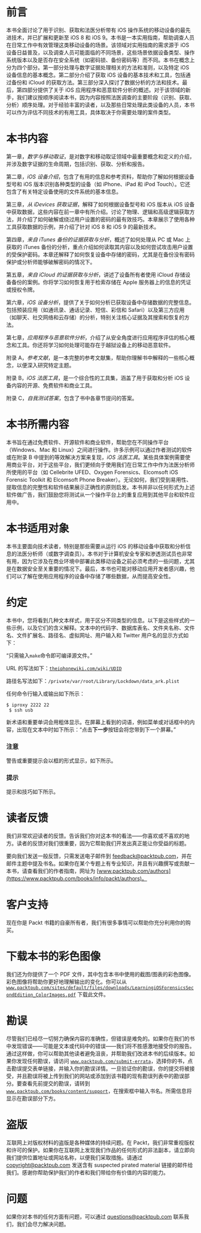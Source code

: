 # 前言

本书全面讨论了用于识别、获取和法医分析带有 iOS 操作系统的移动设备的最先进技术，并已扩展和更新至 iOS 8 和 iOS 9。本书是一本实用指南，帮助调查人员在日常工作中有效管理这类移动设备的场景。该领域对实用指南的需求源于 iOS 设备日益普及，以及调查人员可能面临的不同场景，这些场景依据设备类型、操作系统版本以及是否存在安全系统（如密码锁、备份密码等）而不同。本书在概念上分为四个部分。第一部分处理与数字证据处理相关的方法和准则，以及特定 iOS 设备信息的基本概念。第二部分介绍了获取 iOS 设备的基本技术和工具，包括通过备份和 iCloud 的获取方法。第三部分深入探讨了数据分析的方法和技术。最后，第四部分提供了关于 iOS 应用程序和恶意软件分析的概述。对于该领域的新手，我们建议按顺序阅读本书，因为内容按照法医调查的主要阶段（识别、获取、分析）顺序处理。对于经验丰富的读者，以及那些日常处理此类设备的人员，本书可以作为评估不同技术的有用工具，具体取决于你需要处理的案件类型。

# 本书内容

第一章，*数字与移动取证*，是对数字和移动取证领域中最重要概念和定义的介绍，并涉及数字证据的生命周期，包括识别、获取、分析和报告。

第二章，*iOS 设备介绍*，包含了有用的信息和参考资料，帮助你了解如何根据设备型号和 iOS 版本识别各种类型的设备（如 iPhone、iPad 和 iPod Touch）。它还包含了有关特定设备使用的文件系统的基本信息。

第三章，*从 iDevices 获取证据*，解释了如何根据设备型号和 iOS 版本从 iOS 设备中获取数据，这些内容在前一章中有所介绍。讨论了物理、逻辑和高级逻辑获取方法，并介绍了如何破解或绕过用户设置的密码的最有效技巧。本章展示了使用各种工具获取数据的示例，并介绍了针对 iOS 8 和 iOS 9 的最新技术。

第四章，*来自 iTunes 备份的证据获取与分析*，概述了如何处理从 PC 或 Mac 上获取的 iTunes 备份的分析，重点介绍如何读取其内容以及如何尝试攻击用户设置的受保护密码。本章还解释了如何恢复设备中存储的密码，尤其是在备份没有密码保护或分析师能够破解密码的情况下。

第五章，*来自 iCloud 的证据获取与分析*，讲述了设备所有者使用 iCloud 存储设备备份的案例。你将学习如何恢复用于检索存储在 Apple 服务器上的信息的凭证或授权令牌。

第六章，*iOS 设备分析*，提供了关于如何分析已获取设备中存储数据的完整信息。包括预装应用（如通讯录、通话记录、短信、彩信和 Safari）以及第三方应用（如聊天、社交网络和云存储）的分析，特别关注核心证据及其搜索和恢复的方法。

第七章，*应用程序与恶意软件分析*，介绍了从安全角度进行应用程序评估的核心概念和工具。你还将学习如何处理可能存在于越狱设备上的移动恶意软件。

附录 A，*参考文献*，是一本完整的参考文献集，帮助你理解书中解释的一些核心概念，以便深入研究特定主题。

附录 B，*iOS 法医工具*，是一个综合性的工具集，涵盖了用于获取和分析 iOS 设备内容的开源、免费软件和商业工具。

附录 C，*自我测试答案*，包含了书中各章节提问的答案。

# 本书所需内容

本书旨在通过免费软件、开源软件和商业软件，帮助您在不同操作平台（Windows、Mac 和 Linux）之间进行操作。许多示例可以通过作者测试的软件或在附录 B 中提到的等效解决方案来复现，*iOS 法医工具*。某些具体案例需要使用商业平台，对于这些平台，我们更倾向于使用我们在日常工作中作为法医分析师所使用的平台（如 Cellebrite UFED、Oxygen Forensics、Elcomsoft iOS Forensic Toolkit 和 Elcomsoft Phone Breaker）。无论如何，我们受到易用性、提取信息的完整性和软件结果展示正确性的原则启发。本书并非以任何形式为上述软件做广告，我们鼓励您将测试从一个操作平台上的重复应用到其他平台和软件应用中。

# 本书适用对象

本书主要面向技术读者，特别是那些需要从运行 iOS 的移动设备中获取和分析信息的法医分析师（或数字调查员）。本书对于计算机安全专家和渗透测试员也非常有用，因为它涉及在商业环境中部署此类移动设备之前必须考虑的一些问题，尤其是在数据安全至关重要的情况下。最后，本书也可能对移动应用开发者感兴趣，他们可以了解在使用应用程序的设备中存储了哪些数据，从而提高安全性。

# 约定

本书中，您将看到几种文本样式，用于区分不同类型的信息。以下是这些样式的一些示例，以及它们的含义解释。文本中的代码字、数据库表名、文件夹名称、文件名、文件扩展名、路径名、虚拟网址、用户输入和 Twitter 用户名的显示方式如下：

“只需输入`make`命令即可编译源文件。”

URL 的写法如下：[`theiphonewiki.com/wiki/UDID`](http://theiphonewiki.com/wiki/UDID)

路径名写法如下：`/private/var/root/Library/Lockdown/data_ark.plist`

任何命令行输入或输出如下所示：

```
$ iproxy 2222 22
 $ ssh usb

```

新术语和重要单词会用粗体显示。在屏幕上看到的词语，例如菜单或对话框中的内容，出现在文本中时如下所示：“点击**下一步**按钮会将您带到下一个屏幕。”

### 注意

警告或重要提示会以框的形式显示，如下所示。

### 提示

提示和技巧如下所示。

# 读者反馈

我们非常欢迎读者的反馈。告诉我们你对这本书的看法——你喜欢或不喜欢的地方。读者的反馈对我们很重要，因为它帮助我们开发出真正能让你受益的标题。

要向我们发送一般反馈，只需发送电子邮件到 feedback@packtpub.com，并在邮件主题中提及书名。如果你在某个专题上有专业知识，并且有兴趣撰写或贡献一本书，请查看我们的作者指南，网址为 [www.packtpub.com/authors](https://www.packtpub.com/books/info/packt/authors)。

# 客户支持

现在你是 Packt 书籍的自豪所有者，我们有很多事情可以帮助你充分利用你的购买。

# 下载本书的彩色图像

我们还为你提供了一个 PDF 文件，其中包含本书中使用的截图/图表的彩色图像。彩色图像将帮助你更好地理解输出的变化。你可以从 [`www.packtpub.com/sites/default/files/downloads/LearningiOSForensicsSecondEdition_ColorImages.pdf`](http://www.packtpub.com/sites/default/files/downloads/LearningiOSForensicsSecondEdition_ColorImages.pdf) 下载此文件。

# 勘误

尽管我们已经尽一切努力确保内容的准确性，但错误是难免的。如果你在我们的书中发现错误——可能是文本或代码中的错误——我们将不胜感激地接受你的报告。通过这样做，你可以帮助其他读者避免沮丧，并帮助我们改进本书的后续版本。如果你发现任何勘误，请访问 [`www.packtpub.com/submit-errata`](http://www.packtpub.com/submit-errata)，选择你的书，点击勘误提交表单链接，并输入你的勘误详情。一旦验证你的勘误，你的提交将被接受，并且勘误将被上传到我们的网站或添加到该书籍的现有勘误列表中的勘误部分。要查看先前提交的勘误，请转到 [`www.packtpub.com/books/content/support`](https://www.packtpub.com/books/content/support)，在搜索框中输入书名。所需信息将显示在勘误部分下方。

# 盗版

互联网上对版权材料的盗版是各种媒体的持续问题。在 Packt，我们非常重视版权和许可的保护。如果你在互联网上发现我们作品的任何形式的非法副本，请立即向我们提供位置地址或网站名称，以便我们采取措施。请通过 copyright@packtpub.com 发送含有 suspected pirated material 链接的邮件给我们。感谢你帮助保护我们的作者和我们带给你有价值的内容的能力。

# 问题

如果你对本书的任何方面有问题，可以通过 questions@packtpub.com 联系我们，我们会尽力解决问题。
